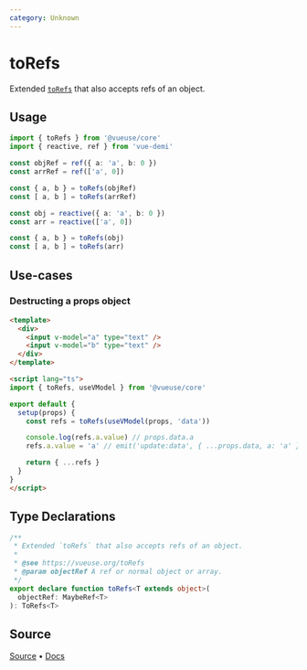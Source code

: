 ```yaml
---
category: Unknown
---
```


# toRefs

Extended [`toRefs`](https://v3.vuejs.org/api/refs-api.html#torefs) that also accepts refs of an object.

## Usage

```ts
import { toRefs } from '@vueuse/core'
import { reactive, ref } from 'vue-demi'

const objRef = ref({ a: 'a', b: 0 })
const arrRef = ref(['a', 0])

const { a, b } = toRefs(objRef)
const [ a, b ] = toRefs(arrRef)

const obj = reactive({ a: 'a', b: 0 })
const arr = reactive(['a', 0])

const { a, b } = toRefs(obj)
const [ a, b ] = toRefs(arr)
```

## Use-cases

### Destructing a props object

```html
<template>
  <div>
    <input v-model="a" type="text" />
    <input v-model="b" type="text" />
  </div>
</template>

<script lang="ts">
import { toRefs, useVModel } from '@vueuse/core'

export default {
  setup(props) {
    const refs = toRefs(useVModel(props, 'data'))

    console.log(refs.a.value) // props.data.a
    refs.a.value = 'a' // emit('update:data', { ...props.data, a: 'a' })

    return { ...refs }
  }
}
</script>
```

<!--FOOTER_STARTS-->
## Type Declarations

```typescript
/**
 * Extended `toRefs` that also accepts refs of an object.
 *
 * @see https://vueuse.org/toRefs
 * @param objectRef A ref or normal object or array.
 */
export declare function toRefs<T extends object>(
  objectRef: MaybeRef<T>
): ToRefs<T>
```

## Source

[Source](https://github.com/vueuse/vueuse/blob/main/packages/core/toRefs/index.ts) • [Docs](https://github.com/vueuse/vueuse/blob/main/packages/core/toRefs/index.md)


<!--FOOTER_ENDS-->
